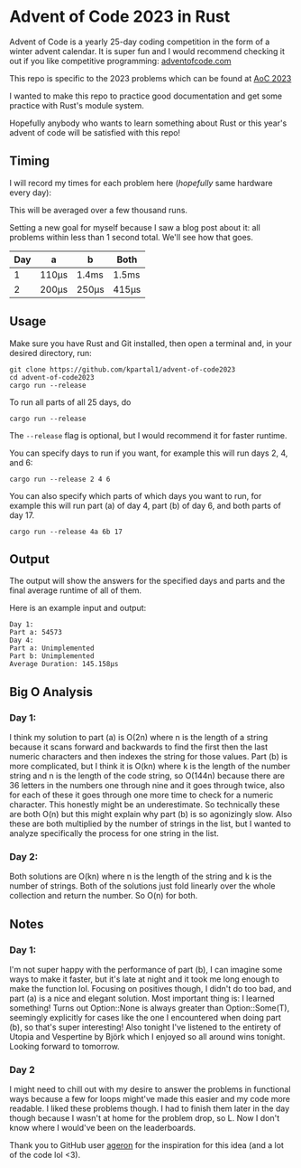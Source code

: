 Advent of Code 2023 in Rust
===========================
Advent of Code is a yearly 25-day coding competition in the form of a winter advent calendar. It is super fun and I would recommend checking it out if you like competitive programming: [adventofcode.com](https://adventofcode.com/about)

This repo is specific to the 2023 problems which can be found at [AoC 2023](https://adventofcode.com/2023)

I wanted to make this repo to practice good documentation and get some practice with Rust's module system.

Hopefully anybody who wants to learn something about Rust or this year's advent of code will be satisfied with this repo!

Timing
------

I will record my times for each problem here (*hopefully* same hardware every day):

This will be averaged over a few thousand runs.

Setting a new goal for myself because I saw a blog post about it: all problems within less than 1 second total. We'll see how that goes.

| Day | a     | b     | Both  |
|-----|-------|-------|-------|
| 1   | 110µs | 1.4ms | 1.5ms |
| 2   | 200µs | 250µs | 415µs |


Usage
-----

Make sure you have Rust and Git installed, then open a terminal and, in your desired directory, run:

```shell
git clone https://github.com/kpartal1/advent-of-code2023
cd advent-of-code2023
cargo run --release
```

To run all parts of all 25 days, do

```
cargo run --release
```

The `--release` flag is optional, but I would recommend it for faster runtime.

You can specify days to run if you want, for example this will run days 2, 4, and 6:

```
cargo run --release 2 4 6
```

You can also specify which parts of which days you want to run, for example this will run part (a) of day 4, part (b) of day 6, and both parts of day 17.

```
cargo run --release 4a 6b 17
```

## Output

The output will show the answers for the specified days and parts and the final average runtime of all of them.

Here is an example input and output:

```
Day 1:
Part a: 54573
Day 4:
Part a: Unimplemented
Part b: Unimplemented
Average Duration: 145.158µs
```

Big O Analysis
--------------

### Day 1: 
I think my solution to part (a) is O(2n) where n is the length of a string because it scans forward and backwards to find the first then the last numeric characters and then indexes the string for those values. Part (b) is more complicated, but I think it is O(kn) where k is the length of the number string and n is the length of the code string, so O(144n) because there are 36 letters in the numbers one through nine and it goes through twice, also for each of these it goes through one more time to check for a numeric character. This honestly might be an underestimate. So technically these are both O(n) but this might explain why part (b) is so agonizingly slow. Also these are both multiplied by the number of strings in the list, but I wanted to analyze specifically the process for one string in the list.

### Day 2: 
Both solutions are O(kn) where n is the length of the string and k is the number of strings. Both of the solutions just fold linearly over the whole collection and return the number. So O(n) for both.

Notes
-----

### Day 1:
I'm not super happy with the performance of part (b), I can imagine some ways to make it faster, but it's late at night and it took me long enough to make the function lol. Focusing on positives though, I didn't do too bad, and part (a) is a nice and elegant solution. Most important thing is: I learned something! Turns out Option::None is always greater than Option::Some(T), seemingly explicitly for cases like the one I encountered when doing part (b), so that's super interesting! Also tonight I've listened to the entirety of Utopia and Vespertine by Björk which I enjoyed so all around wins tonight. Looking forward to tomorrow.

### Day 2
I might need to chill out with my desire to answer the problems in functional ways because a few for loops might've made this easier and my code more readable. I liked these problems though. I had to finish them later in the day though because I wasn't at home for the problem drop, so L. Now I don't know where I would've been on the leaderboards.

Thank you to GitHub user [ageron](https://github.com/ageron) for the inspiration for this idea (and a lot of the code lol <3).
